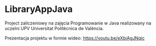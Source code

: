 # LibraryAppJava
Project zaliczeniowy na zajęcia Programowanie w Java realizowany na uczelni UPV Universitat Politècnica de València. 

Prezentacja projektu w formie wideo:
https://youtu.be/eXbiAgJNqic

